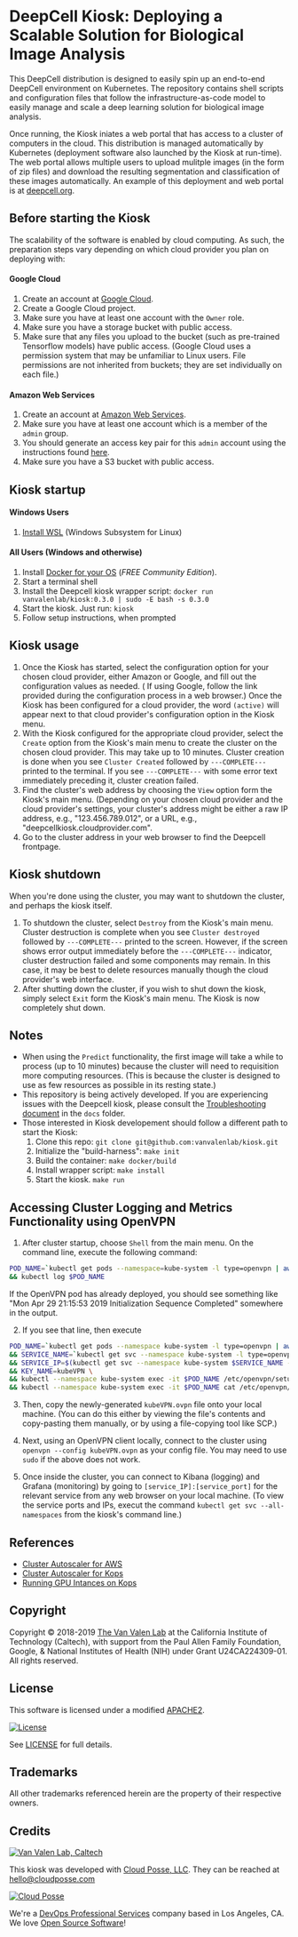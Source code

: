 # DeepCell Kiosk: Deploying a Scalable Solution for Biological Image Analysis

This DeepCell distribution is designed to easily spin up an end-to-end DeepCell environment on Kubernetes. The repository contains shell scripts and configuration files that follow the infrastructure-as-code model to easily manage and scale a deep learning solution for biological image analysis.  

Once running, the Kiosk iniates a web portal that has access to a cluster of computers in the cloud. This distribution is managed automatically by Kubernetes (deployment software also launched by the Kiosk at run-time). The web portal allows multiple users to upload mulitple images (in the form of zip files) and download the resulting segmentation and classification of these images automatically. An example of this deployment and web portal is at [deepcell.org](https://deepcell.org).

## Before starting the Kiosk

The scalability of the software is enabled by cloud computing. As such, the preparation steps vary depending on which cloud provider you plan on deploying with:

#### Google Cloud

1. Create an account at [Google Cloud](https://cloud.google.com).
2. Create a Google Cloud project.
3. Make sure you have at least one account with the `Owner` role.
4. Make sure you have a storage bucket with public access.
5. Make sure that any files you upload to the bucket (such as pre-trained Tensorflow models) have public access. (Google Cloud uses a permission system that may be unfamiliar to Linux users. File permissions are not inherited from buckets; they are set individually on each file.)

#### Amazon Web Services

1. Create an account at [Amazon Web Services](https://aws.amazon.com).
2. Make sure you have at least one account which is a member of the `admin` group.
3. You should generate an access key pair for this `admin` account using the instructions found [here](https://docs.aws.amazon.com/IAM/latest/UserGuide/id_credentials_access-keys.html).
4. Make sure you have a S3 bucket with public access.

## Kiosk startup

#### Windows Users

1. [Install WSL](https://docs.microsoft.com/en-us/windows/wsl/install-win10) (Windows Subsystem for Linux)

#### All Users (Windows and otherwise)

1. Install [Docker for your OS](https://www.docker.com/community-edition) (*FREE Community Edition*).
2. Start a terminal shell
3. Install the Deepcell kiosk wrapper script: `docker run vanvalenlab/kiosk:0.3.0 | sudo -E bash -s 0.3.0`
4. Start the kiosk. Just run: `kiosk`
5. Follow setup instructions, when prompted

## Kiosk usage

1. Once the Kiosk has started, select the configuration option for your chosen cloud provider, either Amazon or Google, and fill out the configuration values as needed. ( If using Google, follow the link provided during the configuration process in a web browser.) Once the Kiosk has been configured for a cloud provider, the word `(active)` will appear next to that cloud provider's configuration option in the Kiosk menu.
2. With the Kiosk configured for the appropriate cloud provider, select the `Create` option from the Kiosk's main menu to create the cluster on the chosen cloud provider. This may take up to 10 minutes. Cluster creation is done when you see `Cluster Created` followed by `---COMPLETE---` printed to the terminal. If you see `---COMPLETE---` with some error text immediately preceding it, cluster creation failed.
3. Find the cluster's web address by choosing the `View` option form the Kiosk's main menu. (Depending on your chosen cloud provider and the cloud provider's settings, your cluster's address might be either a raw IP address, e.g., "123.456.789.012", or a URL, e.g., "deepcellkiosk.cloudprovider.com".
4. Go to the cluster address in your web browser to find the Deepcell frontpage.

## Kiosk shutdown

When you're done using the cluster, you may want to shutdown the cluster, and perhaps the kiosk itself.
1. To shutdown the cluster, select `Destroy` from the Kiosk's main menu. Cluster destruction is complete when you see `Cluster destroyed` followed by `---COMPLETE---` printed to the screen. However, if the screen shows error output immediately before the `---COMPLETE---` indicator, cluster destruction failed and some components may remain. In this case, it may be best to delete resources manually though the cloud provider's web interface.
2. After shutting down the cluster, if you wish to shut down the kiosk, simply select `Exit` form the Kiosk's main menu. The Kiosk is now completely shut down.

## Notes

- When using the `Predict` functionality, the first image will take a while to process (up to 10 minutes) because the cluster will need to requisition more computing resources. (This is because the cluster is designed to use as few resources as possible in its resting state.)
- This repository is being actively developed. If you are experiencing issues with the Deepcell kiosk, please consult the [Troubleshooting document](docs/TROUBLESHOOTING.md) in the `docs` folder.
- Those interested in Kiosk developement should follow a different path to start the Kiosk:
    1. Clone this repo: `git clone git@github.com:vanvalenlab/kiosk.git`
    2. Initialize the "build-harness": `make init`
    3. Build the container: `make docker/build`
    4. Install wrapper script: `make install`
    5. Start the kiosk. `make run`


## Accessing Cluster Logging and Metrics Functionality using OpenVPN
1. After cluster startup, choose `Shell` from the main menu. On the command line, execute the following command:

```bash
POD_NAME=`kubectl get pods --namespace=kube-system -l type=openvpn | awk END'{ print $1 }'` \
&& kubectl log $POD_NAME
```

If the OpenVPN pod has already deployed, you should see something like "Mon Apr 29 21:15:53 2019 Initialization Sequence Completed" somewhere in the output.

2. If you see that line, then execute

```bash
POD_NAME=`kubectl get pods --namespace kube-system -l type=openvpn | awk END'{ print $1 }'` \
&& SERVICE_NAME=`kubectl get svc --namespace kube-system -l type=openvpn | awk END'{ print $1 }'` \
&& SERVICE_IP=$(kubectl get svc --namespace kube-system $SERVICE_NAME -o jsonpath='{.status.loadBalancer.ingress[0].ip}') \
&& KEY_NAME=kubeVPN \
&& kubectl --namespace kube-system exec -it $POD_NAME /etc/openvpn/setup/newClientCert.sh $KEY_NAME $SERVICE_IP \
&& kubectl --namespace kube-system exec -it $POD_NAME cat /etc/openvpn/certs/pki/$KEY_NAME.ovpn > $KEY_NAME.ovpn
```

3. Then, copy the newly-generated `kubeVPN.ovpn` file onto your local machine. (You can do this either by viewing the file's contents and copy-pasting them manually, or by using a file-copying tool like SCP.)

4. Next, using an OpenVPN client locally, connect to the cluster using `openvpn --config kubeVPN.ovpn` as your config file. You may need to use `sudo` if the above does not work.

5. Once inside the cluster, you can connect to Kibana (logging) and Grafana (monitoring) by going to `[service_IP]:[service_port]` for the relevant service from any web browser on your local machine. (To view the service ports and IPs, execut the command `kubectl get svc --all-namespaces` from the kiosk's command line.)


## References
- [Cluster Autoscaler for AWS](https://github.com/kubernetes/autoscaler/tree/master/cluster-autoscaler/cloudprovider/aws)
- [Cluster Autoscaler for Kops](https://github.com/kubernetes/kops/blob/master/addons/cluster-autoscaler/)
- [Running GPU Intances on Kops](https://github.com/brunsgaard/kops-nvidia-docker-installer)

## Copyright

Copyright © 2018-2019 [The Van Valen Lab](http://www.vanvalen.caltech.edu/) at the California Institute of Technology (Caltech), with support from the Paul Allen Family Foundation, Google, & National Institutes of Health (NIH) under Grant U24CA224309-01.  
All rights reserved.

## License

This software is licensed under a modified [APACHE2](LICENSE).

[![License](https://img.shields.io/badge/License-Apache%202.0-blue.svg)](https://opensource.org/licenses/Apache-2.0)

See [LICENSE](LICENSE) for full details.

## Trademarks

All other trademarks referenced herein are the property of their respective owners.

## Credits

[![Van Valen Lab, Caltech](https://upload.wikimedia.org/wikipedia/commons/7/75/Caltech_Logo.svg)](http://www.vanvalen.caltech.edu/)

This kiosk was developed with [Cloud Posse, LLC](https://cloudposse.com). They can be reached at <hello@cloudposse.com>

[![Cloud Posse](https://cloudposse.com/logo-300x69.svg)](https://cloudposse.com)

We're a [DevOps Professional Services](https://cloudposse.com) company based in Los Angeles, CA. We love [Open Source Software](https://github.com/cloudposse/)!
